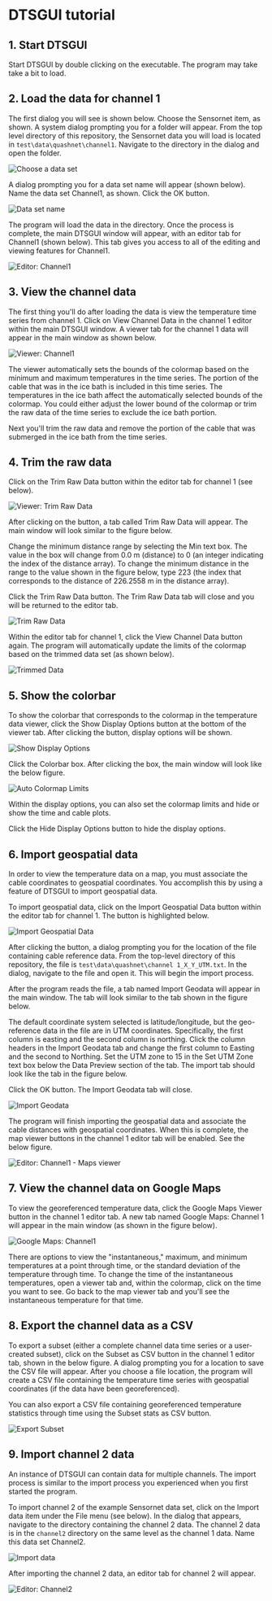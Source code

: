 # DTSGUI tutorial

## 1. Start DTSGUI

Start DTSGUI by double clicking on the executable. The program may take take a
bit to load.

## 2. Load the data for channel 1

The first dialog you will see is shown below. Choose the Sensornet item, as
shown. A system dialog prompting you for a folder will appear. From the top
level directory of this repository, the Sensornet data you will load is located
in `test\data\quashnet\channel1`. Navigate to the directory in the dialog and
open the folder.

![Choose a data set](images/choose-a-data-set.png)

A dialog prompting you for a data set name will appear (shown below). Name the
data set Channel1, as shown. Click the OK button.

![Data set name](images/data-set-name.png)

The program will load the data in the directory. Once the process is complete,
the main DTSGUI window will appear, with an editor tab for Channel1
(shown below). This tab gives you access to all of the editing and viewing
features for Channel1.

![Editor: Channel1](images/dts-gui-editor-channel-1.png)

## 3. View the channel data

The first thing you'll do after loading the data is view the temperature time
series from channel 1. Click on View Channel Data in the channel 1 editor
within the main DTSGUI window. A viewer tab for the channel 1 data will appear
in the main window as shown below.

![Viewer: Channel1](images/viewer-channel-1.png)

The viewer automatically sets the bounds of the colormap based on the
minimum and maximum temperatures in the time series. The portion of the cable
that was in the ice bath is included in this time series. The temperatures
in the ice bath affect the automatically selected bounds of the colormap. You
could either adjust the lower bound of the colormap or trim the raw data of the
time series to exclude the ice bath portion.

Next you'll trim the raw data and remove the portion of the cable that was
submerged in the ice bath from the time series.

## 4. Trim the raw data

Click on the Trim Raw Data button within the editor tab for channel 1 (see
below).

![Viewer: Trim Raw Data](images/editor-trim-raw-data.png)

After clicking on the button, a tab called Trim Raw Data will appear. The
main window will look similar to the figure below.

Change the minimum distance range by selecting the Min text box. The value in
the box will change from 0.0 m (distance) to 0 (an integer indicating the
index of the distance array). To change the minimum distance in the range to
the value shown in the figure below, type 223 (the index that corresponds to
the distance of 226.2558 m in the distance array).

Click the Trim Raw Data button. The Trim Raw Data tab will close and you will
be returned to the editor tab.

![Trim Raw Data](images/trim-raw-data.png)

Within the editor tab for channel 1, click the View Channel Data button again.
The program will automatically update the limits of the colormap based on the
trimmed data set (as shown below).

![Trimmed Data](images/viewer-trimmed.png)

## 5. Show the colorbar

To show the colorbar that corresponds to the colormap in the temperature data
viewer, click the Show Display Options button at the bottom of the viewer tab.
After clicking the button, display options will be shown.

![Show Display Options](images/show-display-options.png)

Click the Colorbar box. After clicking the box, the main window will look like
the below figure.

![Auto Colormap Limits](images/colormap-limits-auto.png)

Within the display options, you can also set the colormap limits and hide or
show the time and cable plots.

Click the Hide Display Options button to hide the display options.

## 6. Import geospatial data

In order to view the temperature data on a map, you must associate the cable
coordinates to geospatial coordinates. You accomplish this by using a feature
of DTSGUI to import geospatial data.

To import geospatial data, click on the Import Geospatial Data button within
the editor tab for channel 1. The button is highlighted below.

![Import Geospatial Data](images/import-geospatial-data.png)

After clicking the button, a dialog prompting you for the location of the file
containing cable reference data. From the top-level directory of this
repository, the file is `test\data\quashnet\channel 1_X_Y_UTM.txt`. In the
dialog, navigate to the file and open it. This will begin the import process.

After the program reads the file, a tab named Import Geodata will appear in the
main window. The tab will look similar to the tab shown in the figure below.

The default coordinate system selected is latitude/longitude, but the
geo-reference data in the file are in UTM coordinates. Specifically, the first
column is easting and the second column is northing. Click the column headers
in the Import Geodata tab and change the first column to Easting and the
second to Northing. Set the UTM zone to 15 in the Set UTM Zone text box below
the Data Preview section of the tab. The import tab should look like the tab
in the figure below.

Click the OK button. The Import Geodata tab will close.

![Import Geodata](images/import-geodata.png)

The program will finish importing the geospatial data and associate the cable
distances with geospatial coordinates. When this is complete, the map viewer
buttons in the channel 1 editor tab will be enabled. See the below figure.

![Editor: Channel1 - Maps viewer](images/editor-maps-viewer.png)

## 7. View the channel data on Google Maps

To view the georeferenced temperature data, click the Google Maps Viewer
button in the channel 1 editor tab. A new tab named Google Maps: Channel 1 will
appear in the main window (as shown in the figure below).

![Google Maps: Channel1](images/google-maps-channel-1.png)

There are options to view the "instantaneous," maximum, and minimum
temperatures at a point through time, or the standard deviation of the
temperature through time. To change the time of the instantaneous temperatures,
open a viewer tab and, within the colormap, click on the time you want to see.
Go back to the map viewer tab and you'll see the instantaneous temperature
for that time.

## 8. Export the channel data as a CSV

To export a subset (either a complete channel data time series or a user-
created subset), click on the Subset as CSV button in the channel 1 editor tab,
shown in the below figure. A dialog prompting you for a location to save the
CSV file will appear. After you choose a file location, the program will create
a CSV file containing the temperature time series with geospatial coordinates
(if the data have been georeferenced).

You can also export a CSV file containing georeferenced temperature statistics
through time using the Subset stats as CSV button.

![Export Subset](images/export-subset.png)

## 9. Import channel 2 data

An instance of DTSGUI can contain data for multiple channels. The import
process is similar to the import process you experienced when you first started
the program.

To import channel 2 of the example Sensornet data set, click on the Import data
item under the File menu (see below). In the dialog that appears, navigate to
the directory containing the channel 2 data. The channel 2 data is in the
`channel2` directory on the same level as the channel 1 data. Name this data
set Channel2.

![Import data](images/dts-gui-menu-import.png)

After importing the channel 2 data, an editor tab for channel 2 will appear.

![Editor: Channel2](images/dts-gui-editor-channel-2.png)

